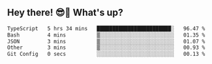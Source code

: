 ## Hey there! 😎👋 What's up?

<!--START_SECTION:waka-->

```txt
TypeScript   5 hrs 34 mins   ████████████████████████░   96.47 %
Bash         4 mins          ▒░░░░░░░░░░░░░░░░░░░░░░░░   01.35 %
JSON         3 mins          ▒░░░░░░░░░░░░░░░░░░░░░░░░   01.07 %
Other        3 mins          ▒░░░░░░░░░░░░░░░░░░░░░░░░   00.93 %
Git Config   0 secs          ░░░░░░░░░░░░░░░░░░░░░░░░░   00.13 %
```

<!--END_SECTION:waka-->
